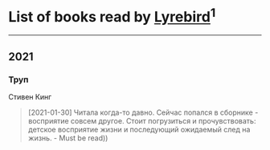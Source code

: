 # List of books read by [Lyrebird](https://plus.google.com/u/0/104693265648747604929/)<sup>1</sup>
---

## 2021

### Труп
Стивен Кинг
> [2021-01-30] Читала когда-то давно. Сейчас попался в сборнике - восприятие совсем другое. Стоит погрузиться и прочувствовать: детское восприятие жизни и последующий ожидаемый след на жизнь. - Must be read))



